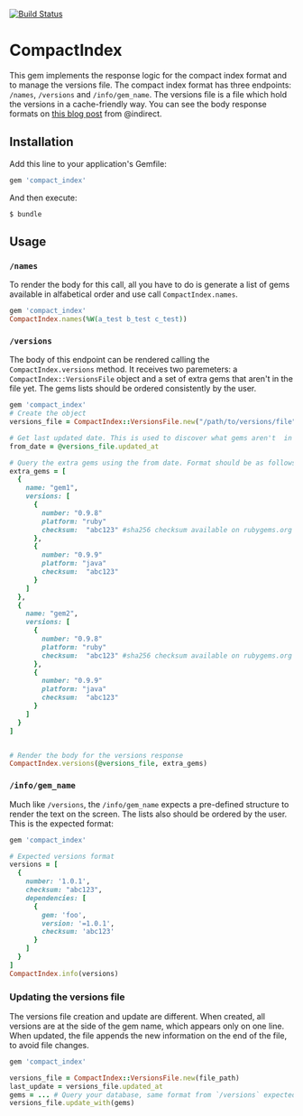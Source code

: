 [![Build Status](https://travis-ci.org/bundler/compact_index.svg)](https://travis-ci.org/bundler/compact_index)

# CompactIndex

This gem implements the response logic for the compact index format and to manage the versions file. The compact index format has three endpoints: `/names`, `/versions` and `/info/gem_name`. The versions file is a file which hold the versions in a cache-friendly way. You can see the body response formats on [this blog post](http://andre.arko.net/2014/03/28/the-new-rubygems-index-format/) from @indirect.

## Installation

Add this line to your application's Gemfile:

```ruby
gem 'compact_index'
```

And then execute:

    $ bundle

## Usage

### `/names`

To render the body for this call, all you have to do is generate a list of gems available in alfabetical order and use call `CompactIndex.names`.

```ruby
gem 'compact_index'
CompactIndex.names(%W(a_test b_test c_test))
```

### `/versions`

The body of this endpoint can be rendered calling the `CompactIndex.versions` method. It receives two paremeters: a `CompactIndex::VersionsFile` object and a set of extra gems that aren't in the file yet. The gems lists should be ordered consistently by the user.

```ruby
gem 'compact_index'
# Create the object
versions_file = CompactIndex::VersionsFile.new("/path/to/versions/file")

# Get last updated date. This is used to discover what gems aren't  in the file yet
from_date = @versions_file.updated_at

# Query the extra gems using the from date. Format should be as follows
extra_gems = [
  {
    name: "gem1",
    versions: [
      {
        number: "0.9.8"
        platform: "ruby"
        checksum:  "abc123" #sha256 checksum available on rubygems.org
      },
      {
        number: "0.9.9"
        platform: "java"
        checksum:  "abc123"
      }
    ]
  },
  {
    name: "gem2",
    versions: [
      {
        number: "0.9.8"
        platform: "ruby"
        checksum:  "abc123" #sha256 checksum available on rubygems.org
      },
      {
        number: "0.9.9"
        platform: "java"
        checksum:  "abc123"
      }
    ]
  }
]


# Render the body for the versions response
CompactIndex.versions(@versions_file, extra_gems)
```

### `/info/gem_name`

Much like `/versions`, the `/info/gem_name` expects a pre-defined structure to render the text on the screen. The lists also should be ordered by the user. This is the expected format:

```ruby
gem 'compact_index'

# Expected versions format
versions = [
  {
    number: '1.0.1',
    checksum: "abc123",
    dependencies: [
      {
        gem: 'foo',
        version: '=1.0.1',
        checksum: 'abc123'
      }
    ]
  }
]
CompactIndex.info(versions)
```

### Updating the versions file

The versions file creation and update are different. When created, all versions are at the side of the gem name, which appears only on one line. When updated, the file appends the new information on the end of the file, to avoid file changes.

```ruby
gem 'compact_index'

versions_file = CompactIndex::VersionsFile.new(file_path)
last_update = versions_file.updated_at
gems = ... # Query your database, same format from `/versions` expected
versions_file.update_with(gems)
```
